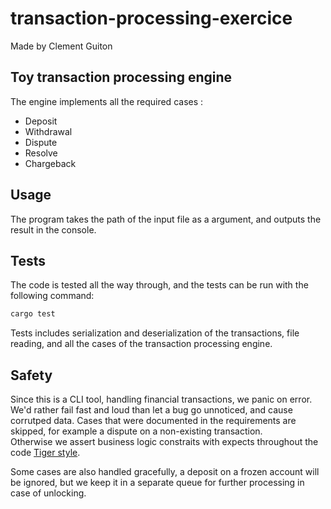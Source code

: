 # transaction-processing-exercice
Made by Clement Guiton

## Toy transaction processing engine

The engine implements all the required cases : 
- Deposit
- Withdrawal
- Dispute
- Resolve
- Chargeback

## Usage
The program takes the path of the input file as a argument, and outputs the result in the console.

## Tests
The code is tested all the way through, and the tests can be run with the following command:
```bash
cargo test
```

Tests includes serialization and deserialization of the transactions, file reading, and all the cases of the transaction processing engine.

## Safety
Since this is a CLI tool, handling financial transactions, we panic on error.
We'd rather fail fast and loud than let a bug go unnoticed, and cause corrutped data.
Cases that were documented in the requirements are skipped, for example a dispute on a non-existing transaction.  
Otherwise we assert business logic constraits with expects throughout the code  [Tiger style](https://github.com/tigerbeetle/tigerbeetle/blob/main/docs/TIGER_STYLE.md).

Some cases are also handled gracefully, a deposit on a frozen account will be ignored, but we keep it in a separate queue for further processing in case of unlocking.
